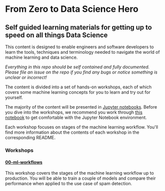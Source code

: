 # From Zero to Data Science Hero
## Self guided learning materials for getting up to speed on all things Data Science


This content is designed to enable engineers and software developers to learn the tools, techniques and terminology needed to navigate the world of machine learning and data science. 

_Everything in this repo should be self contained and fully documented. Please file an issue on the repo if you find any bugs or notice something is unclear or incorrect!_ 

The content is divided into a set of hands-on workshops, each of which covers some machine learning concepts for you to learn and try out for yourself.

The majority of the content will be presented in [Jupyter notebooks](https://jupyter-notebook.readthedocs.io/en/stable/). Before you dive into the workshops, we recommend you work through [this notebook](00-jupyter-notebooks.ipynb) to get comfortable with the Jupyter Notebook environment. 

Each workshop focuses on stages of the machine learning workflow. You'll find more information about the contents of each workshop in the corresponding README. 

### Workshops

#### [00-ml-workflows](00-ml-workflows)

This workshop covers the stages of the machine learning workflow up to production. You will be able to train a couple of models and compare their performance when applied to the use case of spam detection. 



<!--
The content in this repo is divided into five sections: 

### 00-Preliminaries 
This section covers introductory topics, tools and techniques which underpins the content in future sections. After completing this section you will know: 

- how to use Python within interactive Jupyter notebooks, 
- the 7 stages of the machine learning workflow,
- some basic data science and machine learning concepts, and
- how to evaluate the performance of a machine learning model. 

### 01-Data Engineering and Data Cleaning

Data engineering and data cleaning is often overlooked in machine learning workshops, bootcamps and tutorials because it can be extremely time consuming and resource heavy. However, it is of vital importance and can have huge impacts on the success of any future stages of the workflow. This section will cover:

- some useful introductory data engineering concepts, such as aggregation, pivots and joins, 
- methodologies and tools for scaling out data engineering, with a focus on Apache Spark, 
-  techniques for dealing with streaming data, with a focus on scalable methods. 

### 02-Feature Extraction 

In this section you will see how to transform cleaned data into feature vectors, which can be passed into a machine learning model. You'll learn some feature extraction techniques which can be applied to natural language data, as well as numeric data, and learn some tips to help you select informative features. 


### 03-Modelling

This section covers: 

- general considerations when training a machine learning model, 
- 5+ machine learning models, and how to train them and use them to make predictions.

### 04-Production Concerns

Once your machine learning model is running in production there are tonnes of additional concerns you must think about. In this section we cover the most common concerns we've seen, and show you some ways to monitor and prevent these from happening. You'll learn about: 

- reproducibility concerns,
- model serving methods, 
- model monitoring techniques,
- using pre-trained models. 

-->